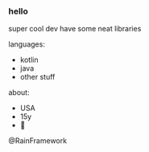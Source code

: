 ### hello
super cool dev
have some neat libraries

languages:
 - kotlin
 - java
 - other stuff

about:
 - USA
 - 15y
 - 🦀

 @RainFramework

<!--
**DeoTimeTheGithubUser/DeoTimeTheGithubUser** is a ✨ _special_ ✨ repository because its `README.md` (this file) appears on your GitHub profile.

Here are some ideas to get you started:

- 🔭 I’m currently working on ...
- 🌱 I’m currently learning ...
- 👯 I’m looking to collaborate on ...
- 🤔 I’m looking for help with ...
- 💬 Ask me about ...
- 📫 How to reach me: ...
- 😄 Pronouns: ...
- ⚡ Fun fact: ...
-->
